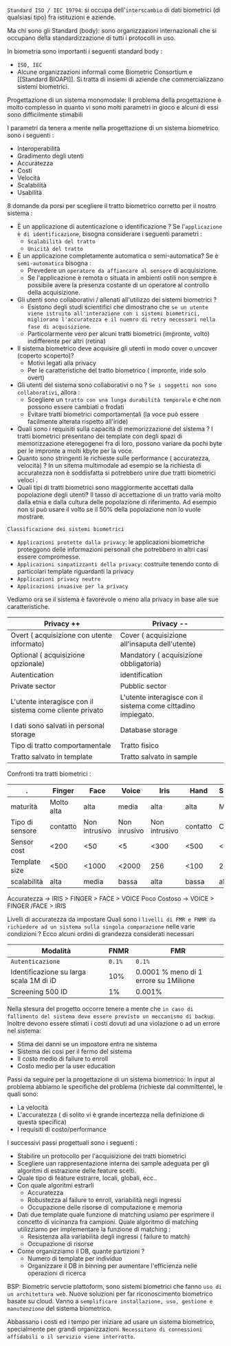 `Standard ISO / IEC 19794`: si occupa dell'`interscambio` di dati biometrici (di qualsiasi tipo) fra istituzioni e aziende.

Ma chi sono gli Standard (body): sono organizzazioni internazionali che si occupano della standardizzazione di tutti i protocolli in uso.

In biometria sono importanti i seguenti standard body :
- `ISO, IEC`
- Alcune organizzazioni informali come Biometric Consortium e [[Standard BIOAPI]]. Si tratta di insiemi di aziende che commercializzano sistemi biometrici.

Progettazione di un sistema monomodale:
Il problema della progettazione è molto complesso in quanto vi sono molti parametri in gioco e alcuni di essi sono difficilmente stimabili

I parametri da tenera a mente nella progettazione di un sistema biometrico sono i seguenti :
- Interoperabilità
- Gradimento degli utenti
- Accuratezza
- Costi
- Velocità
- Scalabilità
- Usabilità

8 domande da porsi per scegliere il tratto biometrico corretto per il nostro sistema :
- È un applicazione di autenticazione o identificazione ?
	Se l'`applicazione è di identificazione`, bisogna considerare i seguenti parametri :
	- `Scalabilità del tratto`
	- `Unicità del tratto`
- È un applicazione completamente automatica o semi-automatica?
	Se è `semi-automatica` bisogna :
	- Prevedere un `operatore da affiancare al sensore` di acquisizione.
	- Se l'applicazione è remota o situata in ambienti ostili non sempre è possibile avere la presenza costante di un operatore al controllo della acquisizione.
- Gli utenti sono collaborativi / allenati all'utilizzo dei sistemi biometrici ?
	- Esistono degli studi scientifici che dimostrano che `se un utente viene istruito all'interazione con i sistemi biometrici, migliorano l'accuratezza e il nuemro di retry necessari nella fase di acquisizione`.
	- Particolarmente vero per alcuni tratti biometrici (impronte, volto) indifferente per altri (retina)
- Il sistema biometrico deve acquisire gli utenti in modo cover o uncover (coperto scoperto)?
	- Motivi legati alla privacy
	- Per le caratteristiche del tratto biometrico ( impronte, iride solo overt)
- Gli utenti del sistema sono collaborativi o no ?
	`Se i soggetti non sono collaborativi`, allora :
	- Scegliere un `tratto con una lunga durabilità temporale` e che non possono essere cambiati o frodati
	- Evitare tratti biometrici comportamentali (la voce può essere facilmente alterata rispetto all'iride)
- Quali sono i requisiti sulla capacità di memorizzazione del sistema ?
	I tratti biometrici presentano dei template con degli spazi di memorizzazione eteregogenei fra di loro, possono variare da pochi byte per le impronte a molti kbyte per la voce.
- Quanto sono stringenti le richieste sulle performance ( accuratezza, velocità) ?
	In un sitema multimodale ad esempio se la richiesta di accuratezza non è soddisfatta si potrebbero unire due tratti biometrici veloci .
- Quali tipi di tratti biometrici sono maggiormente accettati dalla popolazione degli utenti?
	Il tasso di accettazione di un tratto varia molto dalla etnia e dalla cultura delle popolazione di riferimento.
Ad esempio non si può usare il volto se il 50% della popolazione non lo vuole mostrare.

`Classificazione dei sistemi biometrici`
- `Applicazioni protette dalla privacy`: le applicazioni biometriche proteggono delle informazioni personali che potrebbero in altri casi essere compromesse.
- `Applicazioni simpatizzanti della privacy`: costruite tenendo conto di particolari template riguardanti la privacy
- `Applicazioni privacy neutre`
- `Applicazioni invasive per la privacy`

Vediamo ora se il sistema è favorevole o meno alla privacy in base alle sue caratteristiche.

| Privacy ++ | Privacy -- |
| ---- | ---- |
| Overt ( acquisizione con utente informato) | Cover ( acquisizione all'insaputa dell'utente) |
| Optional ( acquisizione opzionale) | Mandatory ( acquisizione obbligatoria) |
| Autentication | identification |
| Private sector | Pubblic sector |
| L'utente interagisce con il sistema come cliente privato | L'utente interagisce con il sistema come cittadino impiegato. |
| I dati sono salvati in personal storage | Database storage |
| Tipo di tratto comportamentale | Tratto fisico |
| Tratto salvato in template | Tratto salvato in sample |

Confronti tra tratti biometrici :

| . | Finger | Face | Voice | Iris | Hand | Signature |
| ---- | ---- | ---- | ---- | ---- | ---- | ---- |
| maturità | Molto alta | alta | media | alta | alta | Media |
| Tipo di sensore | contatto | Non intrusivo | Non inrusivo | Non intrusivo | contatto | Contatto |
| Sensor cost | <200 | <50 | <5 | <300 | <500 | <300 |
| Template size | <500 | <1000 | <2000 | 256 | <100 | 200 |
| scalabilità | alta | media | bassa | alta | bassa | akta |

Accuratezza -> IRIS > FINGER > FACE > VOICE
Poco Costoso -> VOICE > FINGER /FACE > IRIS

Livelli di accuratezza da impostare
Quali sono i `livelli di FMR e FNMR da richiedere ad un sistema sulla singola comparazione` nelle varie condizioni ? Ecco alcuni ordini di grandezza considerati necessari

| Modalità | FNMR | FMR |
| ---- | ---- | ---- |
| `Autenticazione` | `0.1%` | `0.1%` |
| Identificazione su larga scala 1M di iD | 10% | 0.0001 % meno di 1 errore su 1Milione |
| Screening 500 ID | 1% | 0.001% |

Nella stesura del progetto occorre tenere a mente che `in caso di fallimento del sistema deve essere previsto un meccanismo di backup`. Inoltre devono essere stimati i costi dovuti ad una violazione o ad un errore nel sistema:
- Stima dei danni se un impostore entra ne sistema
- Sistema dei cosi per il fermo del sistema
- Il costo medio di failure to enroll
- Costo medio per la user education

Passi da seguire per la progettazione di un sistema biometrico:
In input al problema abbiamo le specifiche del problema (richieste dal committente), le quali sono:
- La velocità
- L'accuratezza ( di solito vi è grande incertezza nella definizione di questa specifica)
- I requisiti di costo/performance

I successivi passi progettuali sono i seguenti :
- Stabilire un protocollo per l'acquisizione dei tratti biometrici
- Scegliere uan rappresentazione interna dei sample adeguata per gli algoritmi di estrazione delle feature scelti.
- Quale tipo di feature estrarre, locali, globali, ecc..
- Con quale algoritmi estrarli
	- Accuratezza
	- Robustezza al failure to enroll, variabilità negli ingressi
	- Occupazione delle risorse di computazione e memoria
- Dati due template quale funzione di matching usiamo per esprimere il concetto di vicinanza fra campioni. Quale algoritmo di matching utilizziamo per implementare la funzione di matching :
	- Resistenza alla variabilità degli ingressi ( failure to match)
	- Occupazione di risorse
- Come organizziamo il DB, quante partizioni ?
	- Numero di template per individuo
	- Organizzare il DB in binning per aumentare l'efficienza nelle operazioni di ricerca


BSP: Biometric servcie plattoform, sono sistemi biometrici che fanno `uso di un architettura web`.
Nuove soluzioni per far riconoscimento biometrico basate su cloud.
Vanno a `semplificare installazione, uso, gestione e manutenzione` del sistema biometrico.

Abbassano i costi ed i tempo per iniziare ad usare un sistema biometrico, specialmente per grandi organizzazioni.
`Necessitano di connessioni affidabili o il servizio viene interrotto`.